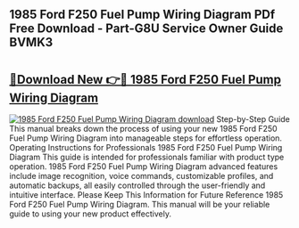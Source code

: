 ## 1985 Ford F250 Fuel Pump Wiring Diagram PDf Free Download - Part-G8U Service Owner Guide BVMK3

# <h2><a href="http://dfny2b.blite.top/?on=1985+Ford+F250+Fuel+Pump+Wiring+Diagram">🔗Download New 👉🔴 1985 Ford F250 Fuel Pump Wiring Diagram</a></h2>

[![1985 Ford F250 Fuel Pump Wiring Diagram download](https://i.imgur.com/lujVjoI.png)](http://dfny2b.blite.top/?on=1985+Ford+F250+Fuel+Pump+Wiring+Diagram)
Step-by-Step Guide This manual breaks down the process of using your new 1985 Ford F250 Fuel Pump Wiring Diagram into manageable steps for effortless operation. Operating Instructions for Professionals 1985 Ford F250 Fuel Pump Wiring Diagram This guide is intended for professionals familiar with product type operation. 1985 Ford F250 Fuel Pump Wiring Diagram advanced features include image recognition, voice commands, customizable profiles, and automatic backups, all easily controlled through the user-friendly and intuitive interface. Please Keep This Information for Future Reference 1985 Ford F250 Fuel Pump Wiring Diagram. This manual will be your reliable guide to using your new product effectively.
